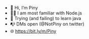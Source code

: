 - 👋 Hi, I’m Piny
- 🧑‍💻 I am most familiar with Node.js
- 🌱 Trying (and failing) to learn java
- 📭 DMs open (@NotPiny on twitter)
- 🌐 https://bit.ly/m/Piny

<!---
NotPiny/NotPiny is a ✨ special ✨ repository because its `README.md` (this file) appears on your GitHub profile.
You can click the Preview link to take a look at your changes.
--->
